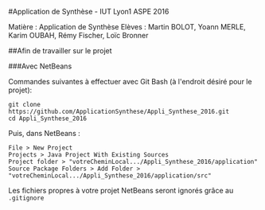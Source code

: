 #Application de Synthèse - IUT Lyon1 ASPE 2016

Matière : Application de Synthèse
Elèves : Martin BOLOT, Yoann MERLE, Karim OUBAH, Rémy Fischer, Loïc Bronner

##Afin de travailler sur le projet

###Avec NetBeans

Commandes suivantes à effectuer avec Git Bash (à l'endroit désiré pour le projet):
```
git clone https://github.com/ApplicationSynthese/Appli_Synthese_2016.git
cd Appli_Synthese_2016
```

Puis, dans NetBeans :
```
File > New Project
Projects > Java Project With Existing Sources
Project folder > "votreCheminLocal.../Appli_Synthese_2016/application"
Source Package Folders > Add Folder > "votreCheminLocal.../Appli_Synthese_2016/application/src"
 ```

 Les fichiers propres à votre projet NetBeans seront ignorés grâce au `.gitignore`
